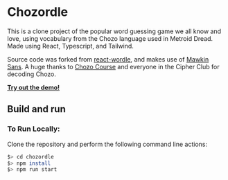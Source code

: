 # Chozordle

This is a clone project of the popular word guessing game we all know and love, using vocabulary from the Chozo language used in Metroid Dread. Made using React, Typescript, and Tailwind.

Source code was forked from [react-wordle](https://github.com/cwackerfuss/react-wordle), and makes use of [Mawkin Sans](https://github.com/raffitz/mawkin-sans). A huge thanks to [Chozo Course](https://twitter.com/ChozoCourse) and everyone in the Cipher Club for decoding Chozo.

[**Try out the demo!**](https://chozordle.vercel.app/)

## Build and run

### To Run Locally:

Clone the repository and perform the following command line actions:

```bash
$> cd chozordle
$> npm install
$> npm run start
```